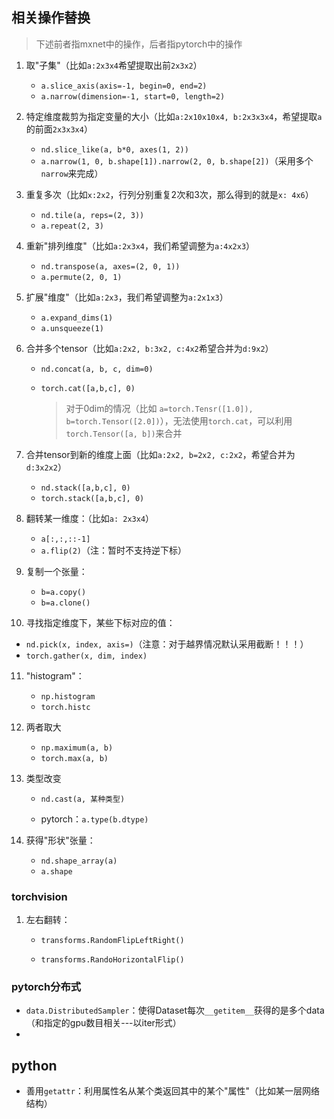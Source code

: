 ## 相关操作替换

> 下述前者指mxnet中的操作，后者指pytorch中的操作


1. 取"子集"（比如`a:2x3x4`希望提取出前`2x3x2`）
   - `a.slice_axis(axis=-1, begin=0, end=2)`
   - `a.narrow(dimension=-1, start=0, length=2)`

2. 特定维度裁剪为指定变量的大小（比如`a:2x10x10x4, b:2x3x3x4`，希望提取`a`的前面`2x3x3x4`）
   - `nd.slice_like(a, b*0, axes(1, 2))`
   - `a.narrow(1, 0, b.shape[1]).narrow(2, 0, b.shape[2])`（采用多个`narrow`来完成）

3. 重复多次（比如`x:2x2`，行列分别重复2次和3次，那么得到的就是`x: 4x6`）
   - `nd.tile(a, reps=(2, 3))`
   - `a.repeat(2, 3)`

4. 重新"排列维度"（比如`a:2x3x4`，我们希望调整为`a:4x2x3`）
   - `nd.transpose(a, axes=(2, 0, 1))`
   - `a.permute(2, 0, 1)`

5. 扩展"维度"（比如`a:2x3`，我们希望调整为`a:2x1x3`）
   - `a.expand_dims(1)`
   - `a.unsqueeze(1)`

6. 合并多个tensor（比如`a:2x2, b:3x2, c:4x2`希望合并为`d:9x2`）
   - `nd.concat(a, b, c, dim=0)`
   - `torch.cat([a,b,c], 0)`

     > 对于0dim的情况（比如 `a=torch.Tensr([1.0]), b=torch.Tensor([2.0])`），无法使用`torch.cat`，可以利用`torch.Tensor([a, b])`来合并

7. 合并tensor到新的维度上面（比如`a:2x2, b=2x2, c:2x2`，希望合并为`d:3x2x2`）
   - `nd.stack([a,b,c], 0)`
   - `torch.stack([a,b,c], 0)`

8. 翻转某一维度：（比如`a: 2x3x4`）

   - `a[:,:,::-1]`
   - `a.flip(2)`（注：暂时不支持逆下标）

9. 复制一个张量：

   - `b=a.copy()`
   - `b=a.clone()`

10. 寻找指定维度下，某些下标对应的值：
  - `nd.pick(x, index, axis=)`（注意：对于越界情况默认采用截断！！！）
  - `torch.gather(x, dim, index)`

11. "histogram"：

    - `np.histogram`
    - `torch.histc`

12. 两者取大

    - `np.maximum(a, b)`
    - `torch.max(a, b)`

13. 类型改变

    - `nd.cast(a, 某种类型)`

    - pytorch：`a.type(b.dtype)`

14. 获得"形状"张量：

    - `nd.shape_array(a)`
    - `a.shape`

### torchvision

1. 左右翻转：

   - `transforms.RandomFlipLeftRight()`

   - `transforms.RandoHorizontalFlip()`



### pytorch分布式

- `data.DistributedSampler`：使得Dataset每次`__getitem__`获得的是多个data（和指定的gpu数目相关---以iter形式）
- 

## python

- 善用`getattr`：利用属性名从某个类返回其中的某个"属性"（比如某一层网络结构）